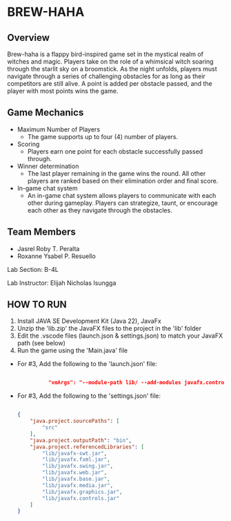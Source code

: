 # BREW-HAHA

## Overview

Brew-haha is a flappy bird-inspired game set in the mystical realm of witches and magic. Players take on the role of a whimsical witch soaring through the starlit sky on a broomstick. As the night unfolds, players must navigate through a series of challenging obstacles for as long as their competitors are still alive. A point is added per obstacle passed, and the player with most points wins the game.

## Game Mechanics

- Maximum Number of Players
  - The game supports up to four (4) number of players.
- Scoring
  - Players earn one point for each obstacle successfully passed through.
- Winner determination
  - The last player remaining in the game wins the round. All other players are ranked based on their elimination order and final score.
- In-game chat system
  - An in-game chat system allows players to communicate with each other during gameplay. Players can strategize, taunt, or encourage each other as they navigate through the obstacles.

## Team Members

- Jasrel Roby T. Peralta
- Roxanne Ysabel P. Resuello

Lab Section: B-4L

Lab Instructor: Elijah Nicholas Isungga

## HOW TO RUN

1. Install JAVA SE Development Kit (Java 22), JavaFx
2. Unzip the 'lib.zip' the JavaFX files to the project in the 'lib' folder
3. Edit the .vscode files (launch.json & settings.json) to match your JavaFX path (see below)
4. Run the game using the 'Main.java' file
  
- For #3, Add the following to the 'launch.json' file:
  
  ```json
  
            "vmArgs": "--module-path lib/ --add-modules javafx.controls,javafx.fxml"
  ```

- For #3, Add the following to the 'settings.json' file:

  ```json
  
  {
      "java.project.sourcePaths": [
          "src"
      ],
      "java.project.outputPath": "bin",
      "java.project.referencedLibraries": [
          "lib/javafx-swt.jar",
          "lib/javafx.fxml.jar",
          "lib/javafx.swing.jar",
          "lib/javafx.web.jar",
          "lib/javafx.base.jar",
          "lib/javafx.media.jar",
          "lib/javafx.graphics.jar",
          "lib/javafx.controls.jar"
      ]
  }
  ```
